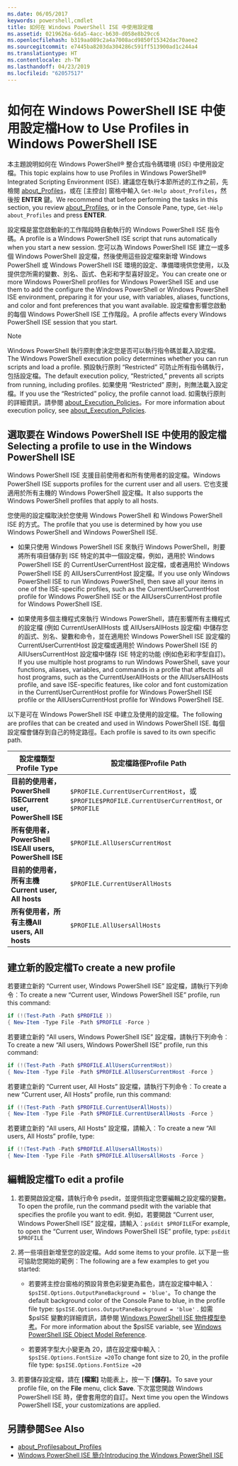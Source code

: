```yaml
---
ms.date: 06/05/2017
keywords: powershell,cmdlet
title: 如何在 Windows PowerShell ISE 中使用設定檔
ms.assetid: 0219626a-6da5-4acc-b630-d058e8b29cc6
ms.openlocfilehash: b319aa089c2a4a7008acd9850f15342dac70aee2
ms.sourcegitcommit: e7445ba8203da304286c591ff513900ad1c244a4
ms.translationtype: HT
ms.contentlocale: zh-TW
ms.lasthandoff: 04/23/2019
ms.locfileid: "62057517"
---
```

# <a name="how-to-use-profiles-in-windows-powershell-ise"></a><span data-ttu-id="1a643-103">如何在 Windows PowerShell ISE 中使用設定檔</span><span class="sxs-lookup"><span data-stu-id="1a643-103">How to Use Profiles in Windows PowerShell ISE</span></span>

<span data-ttu-id="1a643-104">本主題說明如何在 Windows PowerShell® 整合式指令碼環境 (ISE) 中使用設定檔。</span><span class="sxs-lookup"><span data-stu-id="1a643-104">This topic explains how to use Profiles in Windows PowerShell® Integrated Scripting Environment (ISE).</span></span> <span data-ttu-id="1a643-105">建議您在執行本節所述的工作之前，先檢閱 [about_Profiles](/powershell/module/microsoft.powershell.core/about/about_profiles)，或在 [主控台] 窗格中輸入 `Get-Help about_Profiles`，然後按 **ENTER** 鍵。</span><span class="sxs-lookup"><span data-stu-id="1a643-105">We recommend that before performing the tasks in this section, you review [about_Profiles](/powershell/module/microsoft.powershell.core/about/about_profiles), or in the Console Pane, type, `Get-Help about_Profiles` and press **ENTER**.</span></span>

<span data-ttu-id="1a643-106">設定檔是當您啟動新的工作階段時自動執行的 Windows PowerShell ISE 指令碼。</span><span class="sxs-lookup"><span data-stu-id="1a643-106">A profile is a Windows PowerShell ISE script that runs automatically when you start a new session.</span></span>  <span data-ttu-id="1a643-107">您可以為 Windows PowerShell ISE 建立一或多個 Windows PowerShell 設定檔，然後使用這些設定檔來新增 Windows PowerShell 或 Windows PowerShell ISE 環境的設定、準備環境供您使用，以及提供您所需的變數、別名、函式、色彩和字型喜好設定。</span><span class="sxs-lookup"><span data-stu-id="1a643-107">You can create one or more Windows PowerShell profiles for Windows PowerShell ISE and use them to add the configure the Windows PowerShell or Windows PowerShell ISE environment, preparing it for your use, with variables, aliases, functions, and color and font preferences that you want available.</span></span> <span data-ttu-id="1a643-108">設定檔會影響您啟動的每個 Windows PowerShell ISE 工作階段。</span><span class="sxs-lookup"><span data-stu-id="1a643-108">A profile affects every Windows PowerShell ISE session that you start.</span></span>

> [!NOTE]
> <span data-ttu-id="1a643-109">Windows PowerShell 執行原則會決定您是否可以執行指令碼並載入設定檔。</span><span class="sxs-lookup"><span data-stu-id="1a643-109">The Windows PowerShell execution policy determines whether you can run scripts and load a profile.</span></span> <span data-ttu-id="1a643-110">預設執行原則 “Restricted” 可防止所有指令碼執行，包括設定檔。</span><span class="sxs-lookup"><span data-stu-id="1a643-110">The default execution policy, “Restricted,” prevents all scripts from running, including profiles.</span></span> <span data-ttu-id="1a643-111">如果使用 “Restricted” 原則，則無法載入設定檔。</span><span class="sxs-lookup"><span data-stu-id="1a643-111">If you use the “Restricted” policy, the profile cannot load.</span></span> <span data-ttu-id="1a643-112">如需執行原則的詳細資訊，請參閱 [about_Execution_Policies](/powershell/module/microsoft.powershell.core/about/about_execution_policies)。</span><span class="sxs-lookup"><span data-stu-id="1a643-112">For more information about execution policy, see [about_Execution_Policies](/powershell/module/microsoft.powershell.core/about/about_execution_policies).</span></span>

## <a name="selecting-a-profile-to-use-in-the-windows-powershell-ise"></a><span data-ttu-id="1a643-113">選取要在 Windows PowerShell ISE 中使用的設定檔</span><span class="sxs-lookup"><span data-stu-id="1a643-113">Selecting a profile to use in the Windows PowerShell ISE</span></span>

<span data-ttu-id="1a643-114">Windows PowerShell ISE 支援目前使用者和所有使用者的設定檔。</span><span class="sxs-lookup"><span data-stu-id="1a643-114">Windows PowerShell ISE supports profiles for the current user and all users.</span></span> <span data-ttu-id="1a643-115">它也支援適用於所有主機的 Windows PowerShell 設定檔。</span><span class="sxs-lookup"><span data-stu-id="1a643-115">It also supports the Windows PowerShell profiles that apply to all hosts.</span></span>

<span data-ttu-id="1a643-116">您使用的設定檔取決於您使用 Windows PowerShell 和 Windows PowerShell ISE 的方式。</span><span class="sxs-lookup"><span data-stu-id="1a643-116">The profile that you use is determined by how you use Windows PowerShell and Windows PowerShell ISE.</span></span>

- <span data-ttu-id="1a643-117">如果只使用 Windows PowerShell ISE 來執行 Windows PowerShell，則要將所有項目儲存到 ISE 特定的其中一個設定檔，例如，適用於 Windows PowerShell ISE 的 CurrentUserCurrentHost 設定檔，或者適用於 Windows PowerShell ISE 的 AllUsersCurrentHost 設定檔。</span><span class="sxs-lookup"><span data-stu-id="1a643-117">If you use only Windows PowerShell ISE to run Windows PowerShell, then save all your items in one of the ISE-specific profiles, such as the CurrentUserCurrentHost profile for Windows PowerShell ISE or the AllUsersCurrentHost profile for Windows PowerShell ISE.</span></span>

- <span data-ttu-id="1a643-118">如果使用多個主機程式來執行 Windows PowerShell，請在影響所有主機程式的設定檔 (例如 CurrentUserAllHosts 或 AllUsersAllHosts 設定檔) 中儲存您的函式、別名、變數和命令，並在適用於 Windows PowerShell ISE 設定檔的 CurrentUserCurrentHost 設定檔或適用於 Windows PowerShell ISE 的 AllUsersCurrentHost 設定檔中儲存 ISE 特定的功能 (例如色彩和字型自訂)。</span><span class="sxs-lookup"><span data-stu-id="1a643-118">If you use multiple host programs to run Windows PowerShell, save your functions, aliases, variables, and commands in a profile that affects all host programs, such as the CurrentUserAllHosts or the AllUsersAllHosts profile, and save ISE-specific features, like color and font customization in the CurrentUserCurrentHost profile for Windows PowerShell ISE profile or the AllUsersCurrentHost profile for Windows PowerShell ISE.</span></span>

<span data-ttu-id="1a643-119">以下是可在 Windows PowerShell ISE 中建立及使用的設定檔。</span><span class="sxs-lookup"><span data-stu-id="1a643-119">The following are profiles that can be created and used in Windows PowerShell ISE.</span></span> <span data-ttu-id="1a643-120">每個設定檔會儲存到自己的特定路徑。</span><span class="sxs-lookup"><span data-stu-id="1a643-120">Each profile is saved to its own specific path.</span></span>

| <span data-ttu-id="1a643-121">設定檔類型</span><span class="sxs-lookup"><span data-stu-id="1a643-121">Profile Type</span></span> | <span data-ttu-id="1a643-122">設定檔路徑</span><span class="sxs-lookup"><span data-stu-id="1a643-122">Profile Path</span></span> |
| --- | --- |
| <span data-ttu-id="1a643-123">**目前的使用者，PowerShell ISE**</span><span class="sxs-lookup"><span data-stu-id="1a643-123">**Current user, PowerShell ISE**</span></span>| <span data-ttu-id="1a643-124">`$PROFILE.CurrentUserCurrentHost`，或 `$PROFILE`</span><span class="sxs-lookup"><span data-stu-id="1a643-124">`$PROFILE.CurrentUserCurrentHost`, or `$PROFILE`</span></span> |
| <span data-ttu-id="1a643-125">**所有使用者，PowerShell ISE**</span><span class="sxs-lookup"><span data-stu-id="1a643-125">**All users, PowerShell ISE**</span></span>| `$PROFILE.AllUsersCurrentHost` |
| <span data-ttu-id="1a643-126">**目前的使用者，所有主機**</span><span class="sxs-lookup"><span data-stu-id="1a643-126">**Current user, All hosts**</span></span>| `$PROFILE.CurrentUserAllHosts` |
| <span data-ttu-id="1a643-127">**所有使用者，所有主機**</span><span class="sxs-lookup"><span data-stu-id="1a643-127">**All users, All hosts**</span></span> | `$PROFILE.AllUsersAllHosts` |

## <a name="to-create-a-new-profile"></a><span data-ttu-id="1a643-128">建立新的設定檔</span><span class="sxs-lookup"><span data-stu-id="1a643-128">To create a new profile</span></span>

<span data-ttu-id="1a643-129">若要建立新的 “Current user, Windows PowerShell ISE” 設定檔，請執行下列命令︰</span><span class="sxs-lookup"><span data-stu-id="1a643-129">To create a new “Current user, Windows PowerShell ISE” profile, run this command:</span></span>

```powershell
if (!(Test-Path -Path $PROFILE ))
{ New-Item -Type File -Path $PROFILE -Force }
```

<span data-ttu-id="1a643-130">若要建立新的 “All users, Windows PowerShell ISE” 設定檔，請執行下列命令︰</span><span class="sxs-lookup"><span data-stu-id="1a643-130">To create a new “All users, Windows PowerShell ISE” profile, run this command:</span></span>

```powershell
if (!(Test-Path -Path $PROFILE.AllUsersCurrentHost))
{ New-Item -Type File -Path $PROFILE.AllUsersCurrentHost -Force }
```

<span data-ttu-id="1a643-131">若要建立新的 “Current user, All Hosts” 設定檔，請執行下列命令︰</span><span class="sxs-lookup"><span data-stu-id="1a643-131">To create a new “Current user, All Hosts” profile, run this command:</span></span>

```powershell
if (!(Test-Path -Path $PROFILE.CurrentUserAllHosts))
{ New-Item -Type File -Path $PROFILE.CurrentUserAllHosts -Force }
```

<span data-ttu-id="1a643-132">若要建立新的 “All users, All Hosts” 設定檔，請輸入︰</span><span class="sxs-lookup"><span data-stu-id="1a643-132">To create a new “All users, All Hosts” profile, type:</span></span>

```powershell
if (!(Test-Path -Path $PROFILE.AllUsersAllHosts))
{ New-Item -Type File -Path $PROFILE.AllUsersAllHosts -Force }
```

## <a name="to-edit-a-profile"></a><span data-ttu-id="1a643-133">編輯設定檔</span><span class="sxs-lookup"><span data-stu-id="1a643-133">To edit a profile</span></span>

1. <span data-ttu-id="1a643-134">若要開啟設定檔，請執行命令 psedit，並提供指定您要編輯之設定檔的變數。</span><span class="sxs-lookup"><span data-stu-id="1a643-134">To open the profile, run the command psedit with the variable that specifies the profile you want to edit.</span></span> <span data-ttu-id="1a643-135">例如，若要開啟 “Current user, Windows PowerShell ISE” 設定檔，請輸入︰`psEdit $PROFILE`</span><span class="sxs-lookup"><span data-stu-id="1a643-135">For example, to open the “Current user, Windows PowerShell ISE” profile, type: `psEdit $PROFILE`</span></span>

2. <span data-ttu-id="1a643-136">將一些項目新增至您的設定檔。</span><span class="sxs-lookup"><span data-stu-id="1a643-136">Add some items to your profile.</span></span> <span data-ttu-id="1a643-137">以下是一些可協助您開始的範例︰</span><span class="sxs-lookup"><span data-stu-id="1a643-137">The following are a few examples to get you started:</span></span>

   - <span data-ttu-id="1a643-138">若要將主控台窗格的預設背景色彩變更為藍色，請在設定檔中輸入︰`$psISE.Options.OutputPaneBackground = 'blue'`。</span><span class="sxs-lookup"><span data-stu-id="1a643-138">To change the default background color of the Console Pane to blue, in the profile file type: `$psISE.Options.OutputPaneBackground = 'blue'` .</span></span> <span data-ttu-id="1a643-139">如需 $psISE 變數的詳細資訊，請參閱 [Windows PowerShell ISE 物件模型參考](object-model/The-ISE-Object-Model-Hierarchy.md)。</span><span class="sxs-lookup"><span data-stu-id="1a643-139">For more information about the $psISE variable, see [Windows PowerShell ISE Object Model Reference](object-model/The-ISE-Object-Model-Hierarchy.md).</span></span>

   - <span data-ttu-id="1a643-140">若要將字型大小變更為 20，請在設定檔中輸入︰`$psISE.Options.FontSize =20`</span><span class="sxs-lookup"><span data-stu-id="1a643-140">To change font size to 20, in the profile file type: `$psISE.Options.FontSize =20`</span></span>

3. <span data-ttu-id="1a643-141">若要儲存設定檔，請在 **[檔案]** 功能表上，按一下 **[儲存]**。</span><span class="sxs-lookup"><span data-stu-id="1a643-141">To save your profile file, on the **File** menu, click **Save**.</span></span> <span data-ttu-id="1a643-142">下次當您開啟 Windows PowerShell ISE 時，便會套用您的自訂。</span><span class="sxs-lookup"><span data-stu-id="1a643-142">Next time you open the Windows PowerShell ISE, your customizations are applied.</span></span>

## <a name="see-also"></a><span data-ttu-id="1a643-143">另請參閱</span><span class="sxs-lookup"><span data-stu-id="1a643-143">See Also</span></span>

- [<span data-ttu-id="1a643-144">about_Profiles</span><span class="sxs-lookup"><span data-stu-id="1a643-144">about_Profiles</span></span>](/powershell/module/microsoft.powershell.core/about/about_profiles)
- [<span data-ttu-id="1a643-145">Windows PowerShell ISE 簡介</span><span class="sxs-lookup"><span data-stu-id="1a643-145">Introducing the Windows PowerShell ISE</span></span>](Introducing-the-Windows-PowerShell-ISE.md)